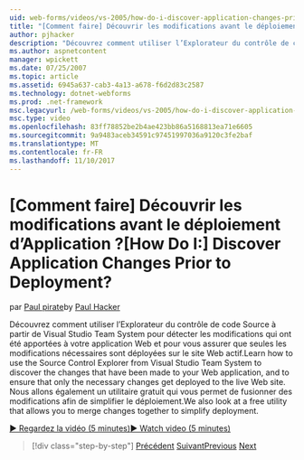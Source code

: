 ```yaml
---
uid: web-forms/videos/vs-2005/how-do-i-discover-application-changes-prior-to-deployment
title: "[Comment faire] Découvrir les modifications avant le déploiement d’Application ? | Microsoft Docs"
author: pjhacker
description: "Découvrez comment utiliser l’Explorateur du contrôle de code Source à partir de Visual Studio Team System pour découvrir les modifications qui ont été apportées à votre application Web et vérifiez les points suivants..."
ms.author: aspnetcontent
manager: wpickett
ms.date: 07/25/2007
ms.topic: article
ms.assetid: 6945a637-cab3-4a13-a678-f6d2d83c2587
ms.technology: dotnet-webforms
ms.prod: .net-framework
msc.legacyurl: /web-forms/videos/vs-2005/how-do-i-discover-application-changes-prior-to-deployment
msc.type: video
ms.openlocfilehash: 83ff78852be2b4ae423bb86a5168813ea71e6605
ms.sourcegitcommit: 9a9483aceb34591c97451997036a9120c3fe2baf
ms.translationtype: MT
ms.contentlocale: fr-FR
ms.lasthandoff: 11/10/2017
---
```

<a name="how-do-i-discover-application-changes-prior-to-deployment"></a><span data-ttu-id="c86ef-104">[Comment faire] Découvrir les modifications avant le déploiement d’Application ?</span><span class="sxs-lookup"><span data-stu-id="c86ef-104">[How Do I:] Discover Application Changes Prior to Deployment?</span></span>
====================
<span data-ttu-id="c86ef-105">par [Paul pirate](https://github.com/pjhacker)</span><span class="sxs-lookup"><span data-stu-id="c86ef-105">by [Paul Hacker](https://github.com/pjhacker)</span></span>

<span data-ttu-id="c86ef-106">Découvrez comment utiliser l’Explorateur du contrôle de code Source à partir de Visual Studio Team System pour détecter les modifications qui ont été apportées à votre application Web et pour vous assurer que seules les modifications nécessaires sont déployées sur le site Web actif.</span><span class="sxs-lookup"><span data-stu-id="c86ef-106">Learn how to use the Source Control Explorer from Visual Studio Team System to discover the changes that have been made to your Web application, and to ensure that only the necessary changes get deployed to the live Web site.</span></span> <span data-ttu-id="c86ef-107">Nous allons également un utilitaire gratuit qui vous permet de fusionner des modifications afin de simplifier le déploiement.</span><span class="sxs-lookup"><span data-stu-id="c86ef-107">We also look at a free utility that allows you to merge changes together to simplify deployment.</span></span>

[<span data-ttu-id="c86ef-108">&#9654; Regardez la vidéo (5 minutes)</span><span class="sxs-lookup"><span data-stu-id="c86ef-108">&#9654; Watch video (5 minutes)</span></span>](https://channel9.msdn.com/Blogs/ASP-NET-Site-Videos/how-do-i-discover-application-changes-prior-to-deployment)

>[!div class="step-by-step"]
<span data-ttu-id="c86ef-109">[Précédent](how-do-i-publish-and-analyze-test-results.md)
[Suivant](how-do-i-implement-continuous-integration-with-team-foundation.md)</span><span class="sxs-lookup"><span data-stu-id="c86ef-109">[Previous](how-do-i-publish-and-analyze-test-results.md)
[Next](how-do-i-implement-continuous-integration-with-team-foundation.md)</span></span>
